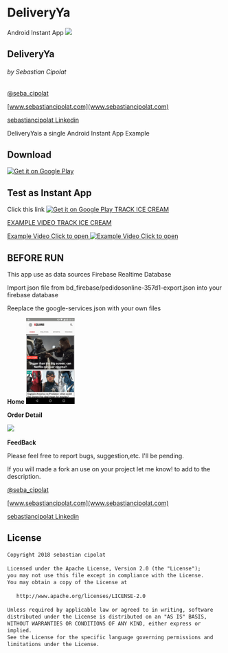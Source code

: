 # DeliveryYa
Android Instant App 
<img src='https://github.com/sebacipolat/DeliveryYa/blob/master/deliveryya-base/src/main/res/drawable-xhdpi/ic_launcher.png' height="100"/>

## DeliveryYa
###### by Sebastian Cipolat
[@seba_cipolat](http://twitter.com/seba_cipolat)

[www.sebastiancipolat.com](www.sebastiancipolat.com)

[sebastiancipolat Linkedin](www.linkedin.com/in/sebastiancipolat)


DeliveryYais a single Android Instant App Example


## Download 
<p>
<a href='https://play.google.com/store/apps/details?id=com.cipolat.deliveryya'>
<img alt='Get it on Google Play' src='https://play.google.com/intl/en_us/badges/images/generic/en_badge_web_generic.png' height="100"/>
</a>
</p>  

## Test as Instant App
<p>Click this link 
 <a href='https://pedidosonline-357d1.firebaseapp.com/deliveryya/order?id=112233445566'>
<img alt='Get it on Google Play' src='https://github.com/sebacipolat/DeliveryYa/blob/master/ImagesGithub/Screenshot_1508968719.png' height="350"/>
TRACK ICE CREAM
</p>


<p>EXAMPLE VIDEO
 <a href='https://www.youtube.com/watch?v=0zLxNS-ePYYs'>
TRACK ICE CREAM
</p>


<p>Example Video Click to open
<a href='https://www.youtube.com/watch?v=0zLxNS-ePYYs'>
<img alt='Example Video Click to open' src='https://github.com/sebacipolat/DeliveryYa/blob/master/ImagesGithub/Screenshot_1508968719.png' height="400"/>
</a>
</p>  

## BEFORE RUN

This app use as data sources Firebase Realtime Database

Import json file from bd_firebase/pedidosonline-357d1-export.json into your firebase database

Reeplace the google-services.json with your own files

**Home**
<img src='https://github.com/sebacipolat/Squire/blob/master/Images/home.png' height="200"/>


**Order Detail**

<img src='https://github.com/sebacipolat/DeliveryYa/blob/master/ImagesGithub/pizza.png' height="200"/>



  
**FeedBack**

  Please feel free to report bugs, suggestion,etc. I'll be pending.
  
  If you will made a fork an use on your project let me know! to add to the description.

[@seba_cipolat](http://twitter.com/seba_cipolat)

[www.sebastiancipolat.com](www.sebastiancipolat.com)

[sebastiancipolat Linkedin](www.linkedin.com/in/sebastiancipolat)

## License
    Copyright 2018 sebastian cipolat

    Licensed under the Apache License, Version 2.0 (the "License");
    you may not use this file except in compliance with the License.
    You may obtain a copy of the License at

       http://www.apache.org/licenses/LICENSE-2.0

    Unless required by applicable law or agreed to in writing, software
    distributed under the License is distributed on an "AS IS" BASIS,
    WITHOUT WARRANTIES OR CONDITIONS OF ANY KIND, either express or implied.
    See the License for the specific language governing permissions and
    limitations under the License.

